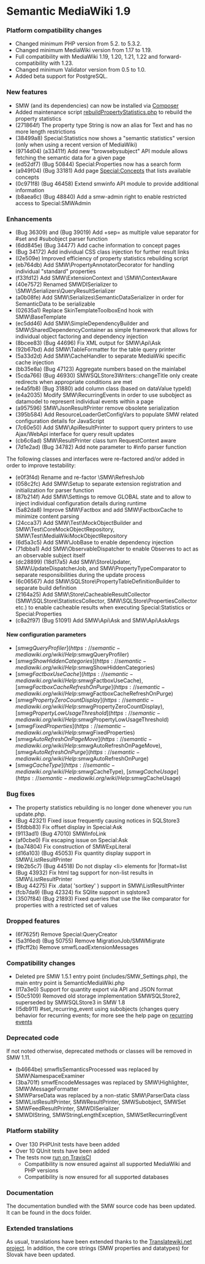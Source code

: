 # Semantic MediaWiki 1.9

### Platform compatibility changes

* Changed minimum PHP version from 5.2. to 5.3.2.
* Changed minimum MediaWiki version from 1.17 to 1.19.
* Full compatibility with MediaWiki 1.19, 1.20, 1.21, 1.22 and forward-compatibility with 1.23.
* Changed minimum Validator version from 0.5 to 1.0.
* Added beta support for PostgreSQL.

### New features

* SMW (and its dependencies) can now be installed via [Composer](https://getcomposer.org/)
* Added maintenance script [rebuildPropertyStatistics.php](https://semantic-mediawiki.org/wiki/Help:RebuildPropertyStatistics.php) to rebuild the property statistics
* (271864f) The property type String is now an alias for Text and has no more length restrictions
* (38499a8) Special:Statistics now shows a "semantic statistics" version (only when using a recent version of MediaWiki)
* (9714d04) (a33411f) Add new "browsebysubject" API module allows fetching the semantic data for a given page
* (ed52df7) (Bug 50844) Special:Properties now has a search form
* (a949f04) (Bug 33181) Add page [Special:Concepts](https://semantic-mediawiki.org/wiki/Help:Special:Concepts) that lists available concepts
* (0c971f8) (Bug 46458) Extend smwinfo API module to provide additional information
* (b8aea6c) (Bug 48840) Add a smw-admin right to enable restricted access to Special:SMWAdmin

### Enhancements

* (Bug 36309) and (Bug 39019) Add +sep= as multiple value separator for #set and #subobject parser function
* (6dd845e) (Bug 34477) Add cache information to concept pages
* (Bug 34172) Add individual CSS class injection for further result links
* (I2e509e) Improved efficiency of property statistics rebuilding script
* (eb764db) Add SMW\PropertyAnnotatorDecorator for handling individual "standard" properties
* (f33fd12) Add SMW\ExtensionContext and \SMW\ContextAware
* (40e7572) Renamed SMWDISerializer to \SMW\Serializers\QueryResultSerializer
* (a0b08fe) Add SMW\Serializes\SemanticDataSerializer in order for SemanticData to be serializable
* (02635a1) Replace SkinTemplateToolboxEnd hook with SMW\BaseTemplate
* (ec5dd46) Add SMW\SimpleDependencyBuilder and SMW\SharedDependencyContainer as simple framework that
allows for individual object factoring and dependency injection
* (8bcee83) (Bug 44696) Fix XML output for SMW\Api\Ask
* (92b67bd) Add SMW\TableFormatter for the table query printer
* (5a33d2d) Add SMW\CacheHandler to separate MediaWiki specific cache injection
* (bb35e8a) (Bug 47123) Aggregate numbers based on the mainlabel
* (5cda766) (Bug 46930) SMWSQLStore3Writers::changeTitle only create redirects when appropriate
conditions are met
* (e4a5fb8) (Bug 31880) add column class (based on dataValue typeId)
* (e4a2035) Modify SMW\RecurringEvents in order to use subobject as datamodel to represent
individual events within a page
* (a957596) SMW\JsonResultPrinter remove obsolete serialization
* (395b584) Add ResourceLoaderGetConfigVars to populate SMW related configuration details for JavaScript
* (7c60e50) Add SMW\ApiResultPrinter to support query printers to use Ajax/WebApi interface for
query result updates
* (cb6c6ad) SMW\ResultPrinter class turn RequestContext aware
* (7d1e2ad) (Bug 34782) Add note parameter to #info parser function

The following classes and interfaces were re-factored and/or added in order to improve testability:

* (e0f3f4d) Rename and re-factor \SMW\RefreshJob
* (058c2fc) Add SMW\Setup to separate extension registration and initialization for parser function
* (87b214f) Add SMW\Settings to remove GLOBAL state and to allow to inject individual configuration
details during runtime
* (5a82da8) Improve SMW\Factbox and add SMW\FactboxCache to minimize content parsing
* (24cca37) Add SMW\Test\MockObjectBuilder and SMW\Test\CoreMockObjectRepository,
SMW\Test\MediaWikiMockObjectRepository
* (6d5a3c5) Add SMW\JobBase to enable dependency injection
* (71dbba1) Add SMW\ObservableDispatcher to enable Observes to act as an observable subject itself
* (dc28899) (18d17a5) Add SMW\StoreUpdater, SMW\UpdateDispatcherJob, and SMW\PropertyTypeComparator
to separate responsibilities during the update process
* (6c06567) Add SMW\SQLStore\PropertyTableDefinitionBuilder to separate build definition
* (2164a25) Add SMW\Store\CacheableResultCollector (SMW\SQLStore\StatisticsCollector,
SMW\SQLStore\PropertiesCollector etc.) to enable cacheable results when executing Special:Statistics
or Special:Properties
* (c8a2f97) (Bug 51091) Add SMW\Api\Ask and SMW\Api\AskArgs

#### New configuration parameters

* [$smwgQueryProfiler](https://semantic-mediawiki.org/wiki/Help:$smwgQueryProfiler)
* [$smwgShowHiddenCategories](https://semantic-mediawiki.org/wiki/Help:$smwgShowHiddenCategories)
* [$smwgFactboxUseCache](https://semantic-mediawiki.org/wiki/Help:$smwgFactboxUseCache), [$smwgFactboxCacheRefreshOnPurge](https://semantic-mediawiki.org/wiki/Help:$smwgFactboxCacheRefreshOnPurge)
* [$smwgPropertyZeroCountDisplay](https://semantic-mediawiki.org/wiki/Help:$smwgPropertyZeroCountDisplay), [$smwgPropertyLowUsageThreshold](https://semantic-mediawiki.org/wiki/Help:$smwgPropertyLowUsageThreshold)
* [$smwgFixedProperties](https://semantic-mediawiki.org/wiki/Help:$smwgFixedProperties)
* [$smwgAutoRefreshOnPageMove](https://semantic-mediawiki.org/wiki/Help:$smwgAutoRefreshOnPageMove), [$smwgAutoRefreshOnPurge](https://semantic-mediawiki.org/wiki/Help:$smwgAutoRefreshOnPurge)
* [$smwgCacheType](https://semantic-mediawiki.org/wiki/Help:$smwgCacheType), [$smwgCacheUsage](https://semantic-mediawiki.org/wiki/Help:$smwgCacheUsage)

### Bug fixes

* The property statistics rebuilding is no longer done whenever you run update.php.
* (Bug 42321) Fixed issue frequently causing notices in SQLStore3
* (5fdbb83) Fix offset display in Special:Ask
* (9113ad1) (Bug 47010) SMWInfoLink
* (af0cbe0) Fix escaping issue on Special:Ask
* (ba74804) Fix construction of SMWExpLiteral
* (d16a103) (Bug 45053) Fix quantity display support in SMW\ListResultPrinter
* (9b2b5c7) (Bug 44518) Do not display &#60;li&#62; elements for |format=list
* (Bug 43932) Fix html tag support for non-list results in SMW\ListResultPrinter
* (Bug 44275) Fix .data( 'sortkey' ) support in SMW\ListResultPrinter
* (fcb7da9) (Bug 42324) fix SQlite support in sqlstore3
* (3507f84) (Bug 21893) Fixed queries that use the like comparator for properties with a restricted
set of values

### Dropped features

* (6f7625f) Remove Special:QueryCreator
* (5a3f6ed) (Bug 50755) Remove MigrationJob/SMWMigrate
* (f9cff2b) Remove smwfLoadExtensionMessages

### Compatibility changes

* Deleted pre SMW 1.5.1 entry point (includes/SMW_Settings.php), the main entry point is SemanticMediaWiki.php
* (I17a3e0) Support for quantity export via API and JSON format
* (50c5109) Removed old storage implementation SMWSQLStore2, superseded by SMWSQLStore3 in SMW 1.8
* (I5db911) #set_recurring_event using subobjects (changes query behavior
for recurring events; for more see the help page on [recurring events](https://semantic-mediawiki.org/wiki/Help:Recurring_events "Recurring events")

### Deprecated code

If not noted otherwise, deprecated methods or classes will be removed in SMW 1.11.

* (b4664be) smwfIsSemanticsProcessed was replaced by SMW\NamespaceExaminer
* (3ba701f) smwfEncodeMessages was replaced by SMW\Highlighter, SMW\MessageFormatter
* SMWParseData was replaced by a non-static SMW\ParserData class
* SMWListResultPrinter, SMWResultPrinter, SMWSubobject, SMWSet
* SMWFeedResultPrinter, SMWDISerializer
* SMWDIString, SMWStringLengthException, SMWSetRecurringEvent

### Platform stability

* Over 130 PHPUnit tests have been added
* Over 10 QUnit tests have been added
* The tests now [run on TravisCI](https://travis-ci.org/SemanticMediaWiki/SemanticMediaWiki)
    * Compatibility is now ensured against all supported MediaWiki and PHP versions
    * Compatibility is now ensured for all supported databases

### Documentation

The documentation bundled with the SMW source code has been updated. It can be found in the docs folder.

### Extended translations

As usual, translations have been extended thanks to the [Translatewiki.net project](https://translatewiki.net).
In addition, the core strings (SMW properties and datatypes) for Slovak have been updated.
